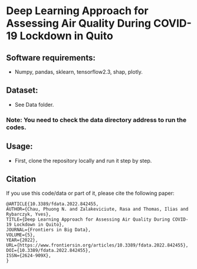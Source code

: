 # Deep Learning Approach for Assessing Air Quality During COVID-19 Lockdown in Quito

## Software requirements:
- Numpy, pandas, sklearn, tensorflow2.3, shap, plotly.


## Dataset:
- See Data folder.

### Note: You need to check the data directory address to run the codes.

## Usage:
- First, clone the repository locally and run it step by step.


## Citation
If you use this code/data or part of it, please cite the following paper:
```
@ARTICLE{10.3389/fdata.2022.842455,
AUTHOR={Chau, Phuong N. and Zalakeviciute, Rasa and Thomas, Ilias and Rybarczyk, Yves},   
TITLE={Deep Learning Approach for Assessing Air Quality During COVID-19 Lockdown in Quito},      
JOURNAL={Frontiers in Big Data},      
VOLUME={5},           
YEAR={2022},      
URL={https://www.frontiersin.org/articles/10.3389/fdata.2022.842455},       
DOI={10.3389/fdata.2022.842455},      
ISSN={2624-909X},   
}
```
